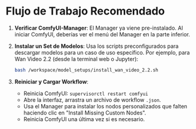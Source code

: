 # Flujo de Trabajo Recomendado

1.  **Verificar ComfyUI-Manager**: El Manager ya viene pre-instalado. Al iniciar ComfyUI, deberías ver el menú del Manager en la parte inferior.

2.  **Instalar un Set de Modelos**: Usa los scripts preconfigurados para descargar modelos para un caso de uso específico. Por ejemplo, para Wan Video 2.2 (desde la terminal web o Jupyter):
    ```bash
    bash /workspace/model_setups/install_wan_video_2.2.sh
    ```
3.  **Reiniciar y Cargar Workflow**:
    *   Reinicia ComfyUI: `supervisorctl restart comfyui`
    *   Abre la interfaz, arrastra un archivo de workflow `.json`.
    *   Usa el Manager para instalar los nodos personalizados que falten haciendo clic en "Install Missing Custom Nodes".
    *   Reinicia ComfyUI una última vez si es necesario.